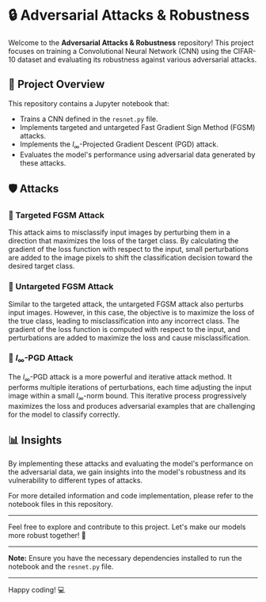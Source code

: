 # 🔒 Adversarial Attacks & Robustness

Welcome to the **Adversarial Attacks & Robustness** repository! This project focuses on training a Convolutional Neural Network (CNN) using the CIFAR-10 dataset and evaluating its robustness against various adversarial attacks.

## 📂 Project Overview

This repository contains a Jupyter notebook that:
- Trains a CNN defined in the `resnet.py` file.
- Implements targeted and untargeted Fast Gradient Sign Method (FGSM) attacks.
- Implements the $l_{∞}$-Projected Gradient Descent (PGD) attack.
- Evaluates the model's performance using adversarial data generated by these attacks.

## 🛡️ Attacks

### 🎯 Targeted FGSM Attack
This attack aims to misclassify input images by perturbing them in a direction that maximizes the loss of the target class. By calculating the gradient of the loss function with respect to the input, small perturbations are added to the image pixels to shift the classification decision toward the desired target class.

### 🚫 Untargeted FGSM Attack
Similar to the targeted attack, the untargeted FGSM attack also perturbs input images. However, in this case, the objective is to maximize the loss of the true class, leading to misclassification into any incorrect class. The gradient of the loss function is computed with respect to the input, and perturbations are added to maximize the loss and cause misclassification.

### 🔄 $l_{∞}$-PGD Attack
The $l_{∞}$-PGD attack is a more powerful and iterative attack method. It performs multiple iterations of perturbations, each time adjusting the input image within a small $l_{∞}$-norm bound. This iterative process progressively maximizes the loss and produces adversarial examples that are challenging for the model to classify correctly.

## 📊 Insights
By implementing these attacks and evaluating the model's performance on the adversarial data, we gain insights into the model's robustness and its vulnerability to different types of attacks.

For more detailed information and code implementation, please refer to the notebook files in this repository.

---

Feel free to explore and contribute to this project. Let's make our models more robust together! 🚀

---

**Note:** Ensure you have the necessary dependencies installed to run the notebook and the `resnet.py` file.

---

Happy coding! 💻

